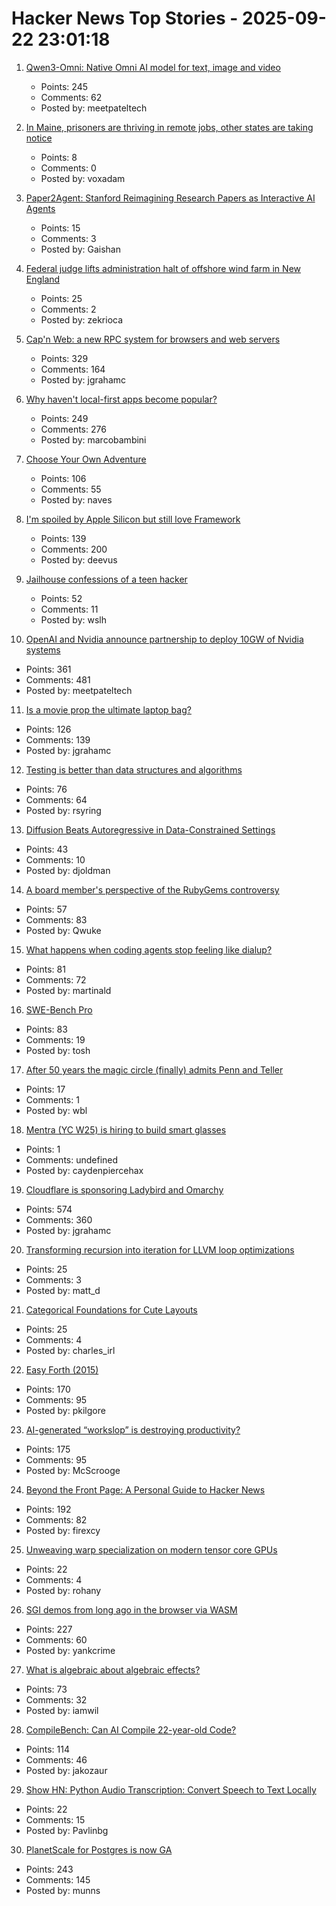 # Hacker News Top Stories - 2025-09-22 23:01:18

1. [Qwen3-Omni: Native Omni AI model for text, image and video](https://github.com/QwenLM/Qwen3-Omni)
   - Points: 245
   - Comments: 62
   - Posted by: meetpateltech

2. [In Maine, prisoners are thriving in remote jobs, other states are taking notice](https://www.mainepublic.org/2025-08-29/in-maine-prisoners-are-thriving-in-remote-jobs-and-other-states-are-taking-notice)
   - Points: 8
   - Comments: 0
   - Posted by: voxadam

3. [Paper2Agent: Stanford Reimagining Research Papers as Interactive AI Agents](https://arxiv.org/abs/2509.06917)
   - Points: 15
   - Comments: 3
   - Posted by: Gaishan

4. [Federal judge lifts administration halt of offshore wind farm in New England](https://apnews.com/article/trump-renewable-energy-offshore-wind-revolution-wind-f1cbe85a829e3d5e5496f834bcb617d1)
   - Points: 25
   - Comments: 2
   - Posted by: zekrioca

5. [Cap'n Web: a new RPC system for browsers and web servers](https://blog.cloudflare.com/capnweb-javascript-rpc-library/)
   - Points: 329
   - Comments: 164
   - Posted by: jgrahamc

6. [Why haven't local-first apps become popular?](https://marcobambini.substack.com/p/why-local-first-apps-havent-become)
   - Points: 249
   - Comments: 276
   - Posted by: marcobambini

7. [Choose Your Own Adventure](https://www.filfre.net/2025/09/choose-your-own-adventure/)
   - Points: 106
   - Comments: 55
   - Posted by: naves

8. [I'm spoiled by Apple Silicon but still love Framework](https://simonhartcher.com/posts/2025-09-22-why-im-spoiled-by-apple-silicon-but-still-love-framework/)
   - Points: 139
   - Comments: 200
   - Posted by: deevus

9. [Jailhouse confessions of a teen hacker](https://www.bloomberg.com/news/features/2025-09-19/multimillion-dollar-hacking-spree-scattered-spider-teen-s-jailhouse-confessions)
   - Points: 52
   - Comments: 11
   - Posted by: wslh

10. [OpenAI and Nvidia announce partnership to deploy 10GW of Nvidia systems](https://openai.com/index/openai-nvidia-systems-partnership/)
   - Points: 361
   - Comments: 481
   - Posted by: meetpateltech

11. [Is a movie prop the ultimate laptop bag?](https://blog.jgc.org/2025/09/is-movie-prop-ultimate-laptop-bag.html)
   - Points: 126
   - Comments: 139
   - Posted by: jgrahamc

12. [Testing is better than data structures and algorithms](https://nedbatchelder.com/blog/202509/testing_is_better_than_dsa.html)
   - Points: 76
   - Comments: 64
   - Posted by: rsyring

13. [Diffusion Beats Autoregressive in Data-Constrained Settings](https://blog.ml.cmu.edu/2025/09/22/diffusion-beats-autoregressive-in-data-constrained-settings/)
   - Points: 43
   - Comments: 10
   - Posted by: djoldman

14. [A board member's perspective of the RubyGems controversy](https://apiguy.substack.com/p/a-board-members-perspective-of-the)
   - Points: 57
   - Comments: 83
   - Posted by: Qwuke

15. [What happens when coding agents stop feeling like dialup?](https://martinalderson.com/posts/what-happens-when-coding-agents-stop-feeling-like-dialup/)
   - Points: 81
   - Comments: 72
   - Posted by: martinald

16. [SWE-Bench Pro](https://github.com/scaleapi/SWE-bench_Pro-os)
   - Points: 83
   - Comments: 19
   - Posted by: tosh

17. [After 50 years the magic circle (finally) admits Penn and Teller](https://www.nytimes.com/2025/09/19/arts/penn-teller-magic-circle.html)
   - Points: 17
   - Comments: 1
   - Posted by: wbl

18. [Mentra (YC W25) is hiring to build smart glasses](undefined)
   - Points: 1
   - Comments: undefined
   - Posted by: caydenpiercehax

19. [Cloudflare is sponsoring Ladybird and Omarchy](https://blog.cloudflare.com/supporting-the-future-of-the-open-web/)
   - Points: 574
   - Comments: 360
   - Posted by: jgrahamc

20. [Transforming recursion into iteration for LLVM loop optimizations](https://dspace.mit.edu/handle/1721.1/162684)
   - Points: 25
   - Comments: 3
   - Posted by: matt_d

21. [Categorical Foundations for Cute Layouts](https://research.colfax-intl.com/categorical-foundations-for-cute-layouts/)
   - Points: 25
   - Comments: 4
   - Posted by: charles_irl

22. [Easy Forth (2015)](https://skilldrick.github.io/easyforth/)
   - Points: 170
   - Comments: 95
   - Posted by: pkilgore

23. [AI-generated “workslop” is destroying productivity?](https://hbr.org/2025/09/ai-generated-workslop-is-destroying-productivity)
   - Points: 175
   - Comments: 95
   - Posted by: McScrooge

24. [Beyond the Front Page: A Personal Guide to Hacker News](https://hsu.cy/2025/09/how-to-read-hn/)
   - Points: 192
   - Comments: 82
   - Posted by: firexcy

25. [Unweaving warp specialization on modern tensor core GPUs](https://rohany.github.io/blog/warp-specialization/)
   - Points: 22
   - Comments: 4
   - Posted by: rohany

26. [SGI demos from long ago in the browser via WASM](https://github.com/sgi-demos)
   - Points: 227
   - Comments: 60
   - Posted by: yankcrime

27. [What is algebraic about algebraic effects?](https://interjectedfuture.com/what-is-algebraic-about-algebraic-effects/)
   - Points: 73
   - Comments: 32
   - Posted by: iamwil

28. [CompileBench: Can AI Compile 22-year-old Code?](https://quesma.com/blog/introducing-compilebench/)
   - Points: 114
   - Comments: 46
   - Posted by: jakozaur

29. [Show HN: Python Audio Transcription: Convert Speech to Text Locally](https://www.pavlinbg.com/posts/python-speech-to-text-guide)
   - Points: 22
   - Comments: 15
   - Posted by: Pavlinbg

30. [PlanetScale for Postgres is now GA](https://planetscale.com/blog/planetscale-for-postgres-is-generally-available)
   - Points: 243
   - Comments: 145
   - Posted by: munns

